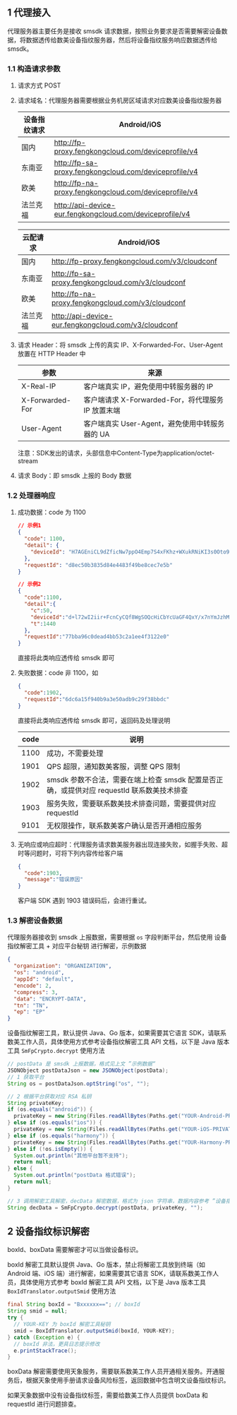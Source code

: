 ## 1 代理接入

代理服务器主要任务是接收 smsdk 请求数据，按照业务要求是否需要解密设备数据，将数据透传给数美设备指纹服务器，然后将设备指纹服务响应数据透传给 smsdk。

### 1.1 构造请求参数

1. 请求方式 POST

2. 请求域名：代理服务器需要根据业务机房区域请求对应数美设备指纹服务器

   | 设备指纹请求 | Android/iOS                                              |
   | ------------ | -------------------------------------------------------- |
   | 国内         | http://fp-proxy.fengkongcloud.com/deviceprofile/v4       |
   | 东南亚       | http://fp-sa-proxy.fengkongcloud.com/deviceprofile/v4    |
   | 欧美         | http://fp-na-proxy.fengkongcloud.com/deviceprofile/v4    |
   | 法兰克福     | http://api-device-eur.fengkongcloud.com/deviceprofile/v4 |

   | 云配请求 | Android/iOS                                          |
   | -------- | ---------------------------------------------------- |
   | 国内     | http://fp-proxy.fengkongcloud.com/v3/cloudconf       |
   | 东南亚   | http://fp-sa-proxy.fengkongcloud.com/v3/cloudconf    |
   | 欧美     | http://fp-na-proxy.fengkongcloud.com/v3/cloudconf    |
   | 法兰克福 | http://api-device-eur.fengkongcloud.com/v3/cloudconf |

3. 请求 Header：将 smsdk 上传的真实 IP、X-Forwarded-For、User-Agent 放置在 HTTP Header 中

   | 参数            | 来源                                               |
   | --------------- | -------------------------------------------------- |
   | X-Real-IP       | 客户端真实 IP，避免使用中转服务器的 IP             |
   | X-Forwarded-For | 客户端请求 X-Forwarded-For，将代理服务 IP 放置末端 |
   | User-Agent      | 客户端真实 User-Agent，避免使用中转服务器的 UA     |

   注意：SDK发出的请求，头部信息中Content-Type为application/octet-stream

4. 请求 Body：即 smsdk 上报的 Body 数据

### 1.2 处理器响应

1. 成功数据：code 为 1100

   ```json
   // 示例1
   {
     "code": 1100,
     "detail": {
       "deviceId": "H7AGEniCL9dZficNw7ppO4Emp7S4xFKhz+WXukRNiKI3s0Oto9Hq5Zzev4oUy2NQtmlT9Xkdj4tOrO5brIMMbQ=="
     },
     "requestId": "d8ec50b3835d84e4483f49be8cec7e5b"
   }
   ```

   ```json
   // 示例2
   {
     "code":1100,
     "detail":{
       "c":50,
       "deviceId":"d+l72wI2iir+FcnCyCQf8WgSOQcHiCbYcUaGF4QxY/x7nYmJzhMRRqdrTisaphGMTv9tfzrHxFn11YTAapc/og==",
       "t":1440
     },
     "requestId":"77bba96c0dead4bb53c2a1ee4f3122e0"
   } 
   ```

   直接将此类响应透传给 smsdk 即可

2. 失败数据：code 非 1100，如

   ```json
   {
     "code":1902,
     "requestId":"6dc6a15f940b9a3e50adb9c29f38bbdc"
   } 
   ```

   直接将此类响应透传给 smsdk 即可，返回码及处理说明

   | code | 说明                                                         |
   | ---- | ------------------------------------------------------------ |
   | 1100 | 成功，不需要处理                                             |
   | 1901 | QPS 超限，通知数美客服，调整 QPS 限制                        |
   | 1902 | smsdk 参数不合法，需要在端上检查 smsdk 配置是否正确，或提供对应 requestId 联系数美技术排查 |
   | 1903 | 服务失败，需要联系数美技术排查问题，需要提供对应 requestId   |
   | 9101 | 无权限操作，联系数美客户确认是否开通相应服务                 |

3. 无响应或响应超时：代理服务请求数美服务器出现连接失败，如握手失败、超时等问题时，可将下列内容传给客户端

   ```json
   {
     "code":1903,
     "message":"错误原因"
   }
   ```

   客户端 SDK 遇到 1903 错误码后，会进行重试。

### 1.3 解密设备数据

代理服务器接收到 smsdk 上报数据，需要根据 `os` 字段判断平台，然后使用 设备指纹解密工具 + 对应平台秘钥 进行解密，示例数据

```json
{
  "organization": "ORGANIZATION",
  "os": "android",
  "appId": "default",
  "encode": 2,
  "compress": 3,
  "data": "ENCRYPT-DATA",
  "tn": "TN",
  "ep": "EP"
}
```

设备指纹解密工具，默认提供 Java、Go 版本，如果需要其它语言 SDK，请联系数美工作人员，具体使用方式参考设备指纹解密工具 API 文档，以下是 Java 版本工具 `SmFpCrypto.decrypt` 使用方法

```java
// postData 是 smsdk 上报数据，格式见上文 ”示例数据“
JSONObject postDataJson = new JSONObject(postData);
// 1 获取平台
String os = postDataJson.optString("os", "");

// 2 根据平台获取对应 RSA 私钥
String privateKey;
if (os.equals("android")) {
  privateKey = new String(Files.readAllBytes(Paths.get("YOUR-Android-PRIVATE-KEY-PATH")));
} else if (os.equals("ios")) {
  privateKey = new String(Files.readAllBytes(Paths.get("YOUR-iOS-PRIVATE-KEY-PATH")));
} else if (os.equals("harmony")) {
  privateKey = new String(Files.readAllBytes(Paths.get("YOUR-Harmony-PRIVATE-KEY-PATH")));
} else if (!os.isEmpty()) {
  System.out.println("其他平台暂不支持");
  return null;
} else {
  System.out.println("postData 格式错误");
  return null;
}

// 3 调用解密工具解密，decData 解密数据，格式为 json 字符串，数据内容参考 ”设备指纹采集列表“ 文档
String decData = SmFpCrypto.decrypt(postData, privateKey, "");
```

## 2 设备指纹标识解密

boxId、boxData 需要解密才可以当做设备标识。

boxId 解密工具默认提供 Java、Go 版本，禁止将解密工具放到终端（如 Android 端、iOS 端）进行解密，如果需要其它语言 SDK，请联系数美工作人员，具体使用方式参考 boxId 解密工具 API 文档，以下是 Java 版本工具 `BoxIdTranslator.outputSmid` 使用方法

```java
final String boxId = "Bxxxxxx=="; // boxId
String smid = null;
try {
  // YOUR-KEY 为 boxId 解密工具秘钥
  smid = BoxIdTranslator.outputSmid(boxId, YOUR-KEY);
} catch (Exception e) {
  // boxId 非法，更具日志提示修改
  e.printStackTrace();
}
```

boxData 解密需要使用天象服务，需要联系数美工作人员开通相关服务。开通服务后，根据天象使用手册请求设备风险标签，返回数据中包含明文设备指纹标识。

如果天象数据中没有设备指纹标签，需要给数美工作人员提供 boxData 和 requestId 进行问题排查。

